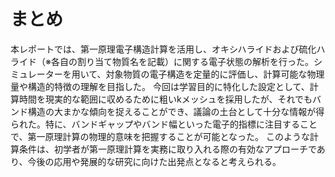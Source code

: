 # まとめ

本レポートでは、第一原理電子構造計算を活用し、オキシハライドおよび硫化ハライド（※各自の割り当て物質名を記載）に関する電子状態の解析を行った。シミュレーターを用いて、対象物質の電子構造を定量的に評価し、計算可能な物理量や構造的特徴の理解を目指した。
今回は学習目的に特化した設定として、計算時間を現実的な範囲に収めるために粗いkメッシュを採用したが、それでもバンド構造の大まかな傾向を捉えることができ、議論の土台として十分な情報が得られた。特に、バンドギャップやバンド幅といった電子的指標に注目することで、第一原理計算の物理的意味を把握することが可能となった。
このような計算条件は、初学者が第一原理計算を実務に取り入れる際の有効なアプローチであり、今後の応用や発展的な研究に向けた出発点となると考えられる。
